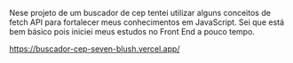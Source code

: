 Nese projeto de um buscador de cep tentei utilizar alguns conceitos de fetch API para fortalecer meus conhecimentos em JavaScript. Sei que está bem básico pois iniciei meus estudos no Front End a pouco tempo.

https://buscador-cep-seven-blush.vercel.app/

